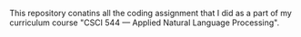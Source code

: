 This repository conatins all the coding assignment that I did as a part of my curriculum course "CSCI 544 — Applied Natural Language Processing".
